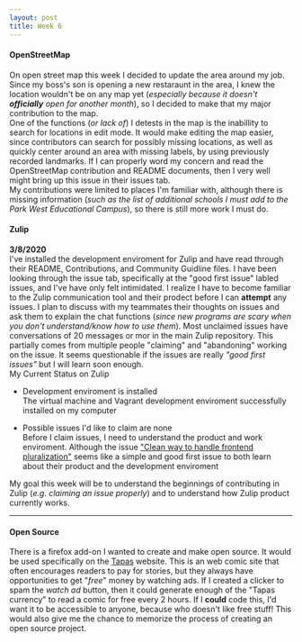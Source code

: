 ```yaml
---
layout: post
title: Week 6
---
```


#### OpenStreetMap
On open street map this week I decided to update the area around my job. Since my boss's son is opening a new restaraunt in the area, I 
knew the location wouldn't be on any map yet (_especially because it doesn't **officially** open for another month_), so I decided to 
make that my major contribution to the map.  
One of the functions (_or lack of_) I detests in the map is the inabillity to search for locations in edit mode. It would make editing
the map easier, since contributors can search for possibly missing locations, as well as quickly center around an area with missing labels, 
by using previously recorded landmarks. If I can properly word my concern and read the OpenStreetMap contribution and README documents, 
then I very well might bring up this issue in their issues tab.  
My contributions were limited to places I'm familiar with, although there is missing information (_such as the list of additional schools I 
must add to the Park West Educational Campus_), so there is still more work I must do.

#### Zulip
**3/8/2020**  
I've installed the development enviroment for Zulip and have read through their README, Contributions, and Community Guidline files. 
I have been looking through the issue tab, specifically at the "good first issue" labled issues, and I've have only felt intimidated.
I realize I have to become familiar to the Zulip communication tool and their prodect before I can **attempt** any issues. I plan to discuss
with my teammates their thoughts on issues and ask them to explain the chat functions (_since new programs are scary when you don't understand/know
how to use them_). Most unclaimed issues have conversations of 20 messages or mor in the main Zulip repository. This partially comes from 
multiple people "claiming" and "abandoning" working on the issue. It seems questionable if the issues are really _"good first issues"_
but I will learn soon enough.  
My Current Status on Zulip
  * Development enviroment is installed  
    The virtual machine and Vagrant development enviroment successfully installed on my computer
    
  * Possible issues I'd like to claim are none  
     Before I claim issues, I need to understand the product and work enviroment. Although the issue ["Clean way to handle frontend pluralization"](https://github.com/zulip/zulip/issues/1286) 
     seems like a simple and good first issue to both learn about their product and 
     the development enviroment
     
My goal this week will be to understand the beginnings of contributing in Zulip (_e.g. claiming an issue properly_) and to understand
how Zulip product currently works.

---
#### Open Source  
There is a firefox add-on I wanted to create and make open source. It would be used specifically on the [Tapas](https://tapas.io/) website.
This is an web comic site that often encourages readers to pay for stories, but they always have opportunities to get "_free_" money by watching
ads. If I created a clicker to spam the _watch ad_ button, then it could generate enough of the "Tapas currency" to read a comic for free
every 2 hours. If I **could** code this, I'd want it to be accessible to anyone, because who doesn't like free stuff! This would also give
me the chance to memorize the process of creating an open source project.
